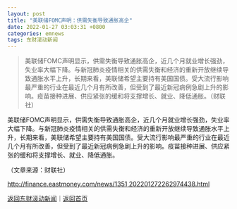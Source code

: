 ```yaml
---
layout: post
title: "美联储FOMC声明：供需失衡导致通胀高企"
date: 2022-01-27 03:03:31 +0800
categories: emnews
tags: 东财滚动新闻
---
```

> 美联储FOMC声明显示，供需失衡导致通胀高企，近几个月就业增长强劲，失业率大幅下降。与新冠肺炎疫情相关的供需失衡和经济的重新开放继续导致通胀水平上升，长期来看，美联储希望主要持有美国国债。受大流行影响最严重的行业在最近几个月有所改善，但受到了最近新冠病例急剧上升的影响。疫苗接种进展、供应紧张的缓和将支撑增长、就业、降低通胀。（财联社）

<p>美联储FOMC声明显示，供需失衡导致通胀高企，近几个月就业增长强劲，失业率大幅下降。与新冠肺炎疫情相关的供需失衡和经济的重新开放继续导致通胀水平上升，长期来看，美联储希望主要持有美国国债。受大流行影响最严重的行业在最近几个月有所改善，但受到了最近新冠病例急剧上升的影响。疫苗接种进展、供应紧张的缓和将支撑增长、就业、降低通胀。</p><p class="em_media">（文章来源：财联社）</p>

<http://finance.eastmoney.com/news/1351,202201272262974438.html>

[返回东财滚动新闻](//finews.withounder.com/emnews/)｜[返回首页](//finews.withounder.com/)